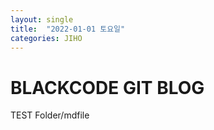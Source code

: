 ```yaml
---
layout: single
title:  "2022-01-01 토요일"
categories: JIHO
---
```


# BLACKCODE GIT BLOG

TEST Folder/mdfile